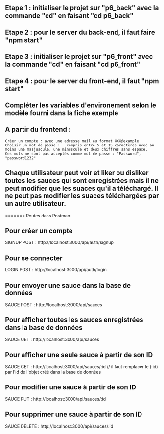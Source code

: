## Etape 1 : initialiser le projet sur "p6_back" avec la commande "cd" en faisant "cd p6_back"
## Etape 2 : pour le server du back-end, il faut faire "npm start"
## Etape 3 : initialiser le projet sur "p6_front" avec la commande "cd" en faisant "cd p6_front"
## Etape 4 : pour le server du front-end, il faut "npm start"

## Compléter les variables d'environement selon le modèle fourni dans la fiche exemple
## A partir du frontend : 
    Créer un compte : avec une adresse mail au format XXX@example
    Choisir un mot de passe :   compris entre 5 et 15 caractères avec au moins une masjuscule, une minuscule et deux chiffres sans espace. 
    Ces mots ne sont pas acceptés comme mot de passe : "Password", "password1232"
## Chaque utilisateur peut voir et liker ou disliker toutes les sauces qui sont enregistrées mais il ne peut modifier que les suaces qu'il a téléchargé. Il ne peut pas modifier les suaces téléchargées par un autre utilisateur.  

=======
Routes dans Postman 
## Pour créer un compte
SIGNUP POST : http://localhost:3000/api/auth/signup
## Pour se connecter
LOGIN  POST : http://localhost:3000/api/auth/login
## Pour envoyer une sauce dans la base de données
SAUCE POST : http://localhost:3000/api/sauces
## Pour afficher toutes les sauces enregistrées dans la base de données
SAUCE GET : http://localhost:3000/api/sauces
## Pour afficher une seule sauce à partir de son ID 
SAUCE GET : http://localhost:3000/api/sauces/:id  // il faut remplacer le (:id) par l'id de l'objet créé dans la base de données
## Pour modifier une sauce à partir de son ID 
SAUCE PUT : http://localhost:3000/api/sauces/:id
## Pour supprimer une sauce à partir de son ID 
SAUCE DELETE : http://localhost:3000/api/sauces/:id
